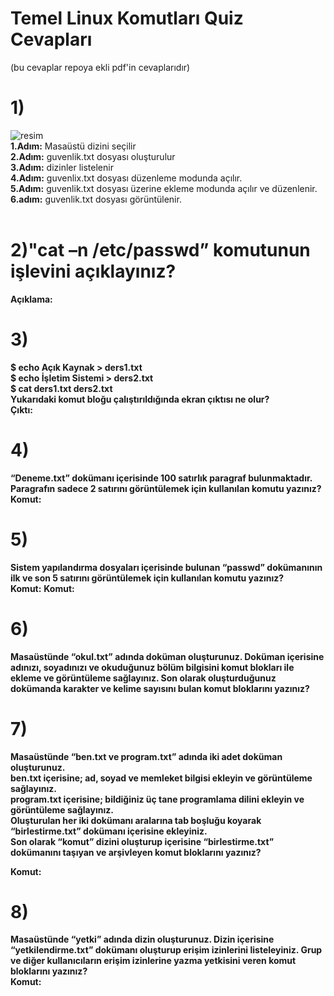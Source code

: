 # Temel Linux Komutları Quiz Cevapları
(bu cevaplar repoya ekli pdf'in cevaplarıdır)

# 1) 
![resim](https://github.com/user-attachments/assets/84d18de6-f147-48ad-9594-b9a80326ef52)<br>
<b>1.Adım:</b> Masaüstü dizini seçilir <br>
**2.Adım:** guvenlik.txt dosyası oluşturulur<br>
**3.Adım:** dizinler listelenir<br>
**4.Adım:** guvenlix.txt dosyası düzenleme modunda açılır.<br>
**5.Adım:** guvenlik.txt dosyası üzerine ekleme modunda açılır ve düzenlenir.<br>
**6.adım:** guvenlik.txt dosyası görüntülenir.<br>
<br>

# 2)"cat –n /etc/passwd” komutunun işlevini açıklayınız?
**Açıklama:**

# 3)
<b>
$ echo Açık Kaynak > ders1.txt <br>
$ echo İşletim Sistemi > ders2.txt<br>
$ cat ders1.txt ders2.txt<br>
Yukarıdaki komut bloğu çalıştırıldığında ekran çıktısı ne olur?<br>
</b>
<b>Çıktı:</b>

# 4)
**“Deneme.txt” dokümanı içerisinde 100 satırlık paragraf bulunmaktadır. Paragrafın sadece 2
satırını görüntülemek için kullanılan komutu yazınız?**<br>
**Komut:**

# 5)
**Sistem yapılandırma dosyaları içerisinde bulunan “passwd” dokümanının ilk ve son 5 satırını
görüntülemek için kullanılan komutu yazınız?**<br>
**Komut:**
**Komut:**

# 6) 
<b>Masaüstünde “okul.txt” adında doküman oluşturunuz. Doküman içerisine adınızı, soyadınızı ve
okuduğunuz bölüm bilgisini komut blokları ile ekleme ve görüntüleme sağlayınız. Son olarak
oluşturduğunuz dokümanda karakter ve kelime sayısını bulan komut bloklarını yazınız?</b> <br>

# 7)
<b>Masaüstünde “ben.txt ve program.txt” adında iki adet doküman oluşturunuz.<br>
ben.txt içerisine; ad, soyad ve memleket bilgisi ekleyin ve görüntüleme sağlayınız.<br>
program.txt içerisine; bildiğiniz üç tane programlama dilini ekleyin ve görüntüleme sağlayınız.<br>
Oluşturulan her iki dokümanı aralarına tab boşluğu koyarak “birlestirme.txt” dokümanı
içerisine ekleyiniz.<br>
Son olarak “komut” dizini oluşturup içerisine “birlestirme.txt” dokümanını taşıyan ve
arşivleyen komut bloklarını yazınız?</b><br>

**Komut:**

# 8) 
<b>Masaüstünde “yetki” adında dizin oluşturunuz. Dizin içerisine “yetkilendirme.txt” dokümanı
oluşturup erişim izinlerini listeleyiniz. Grup ve diğer kullanıcıların erişim izinlerine yazma
yetkisini veren komut bloklarını yazınız?</b><br>
**Komut:**
